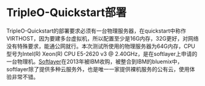 # TripleO-Quickstart部署

TripleO-Quickstart的部署要求必须有一台物理服务器，在quickstart中称作VIRTHOST，因为要建多台虚拟机，所以配置至少是16G内存，32G更好，对网络没有特殊要求，能通公网就行。本次测试所使用的物理服务器为64G内存，CPU型号为Intel\(R\) Xeon\(R\) CPU E5-2620 v3 @ 2.40GHz，是在softlayer上申请的一台物理机。[Softlayer](http://www.softlayer.com/)在2013年被IBM收购，被整合到IBM的bluemix中，softlayer除了提供多种云服务外，也是唯一一家提供裸机服务的公有云，使用体验非常不错。



